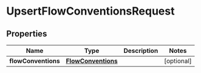 

# UpsertFlowConventionsRequest

## Properties

Name | Type | Description | Notes
------------ | ------------- | ------------- | -------------
**flowConventions** | [**FlowConventions**](FlowConventions.md) |  |  [optional]



